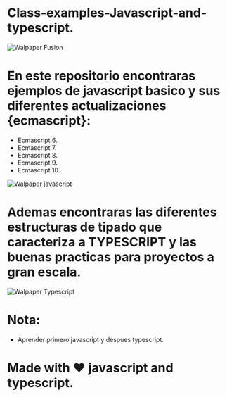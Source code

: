 # Class-examples-Javascript-and-typescript.

![Walpaper Fusion](https://www.filepicker.io/api/file/19uUx4kDS7ecP6YDadXg)


# En este repositorio encontraras ejemplos de javascript basico y sus diferentes actualizaciones {ecmascript}:

- Ecmascript 6.
- Ecmascript 7.
- Ecmascript 8.
- Ecmascript 9.
- Ecmascript 10.


![Walpaper javascript](https://www.wallpapertip.com/wmimgs/83-838195_javascript-javascript-hd.png)

# Ademas encontraras las diferentes estructuras de tipado que caracteriza a TYPESCRIPT y las buenas practicas para proyectos a gran escala.

![Walpaper Typescript](https://midu.dev/images/wallpapers/typescript-small-4k-wallpaper.png)

# Nota:

- Aprender primero javascript y despues typescript.


# Made with ❤️ javascript  and typescript.

